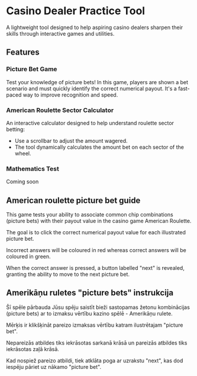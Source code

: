 # Casino Dealer Practice Tool

A lightweight tool designed to help aspiring casino dealers sharpen their skills through interactive games and utilities.

## Features

### Picture Bet Game
Test your knowledge of picture bets! In this game, players are shown a bet scenario and must quickly identify the correct numerical payout. It's a fast-paced way to improve recognition and speed.

### American Roulette Sector Calculator
An interactive calculator designed to help understand roulette sector betting:
- Use a scrollbar to adjust the amount wagered.
- The tool dynamically calculates the amount bet on each sector of the wheel.

### Mathematics Test
Coming soon
 
## American roulette picture bet guide
This game tests your ability to associate common chip combinations (picture bets) with their payout value in the casino game American Roulette.

The goal is to click the correct numerical payout value for each illustrated picture bet. 

Incorrect answers will be coloured in red whereas correct answers will be coloured in green.

When the correct answer is pressed, a button labelled "next" is revealed, granting the ability to move to the next picture bet.

## Amerikāņu ruletes "picture bets" instrukcija
Šī spēle pārbauda Jūsu spēju saistīt bieži sastopamas žetonu kombinācijas (picture bets) ar to izmaksu vērtību kazino spēlē - Amerikāņu rulete.

Mērķis ir klikšķināt pareizo izmaksas vērtību katram ilustrētajam "picture bet".

Nepareizās atbildes tiks iekrāsotas sarkanā krāsā un pareizās atbildes tiks iekrāsotas zaļā krāsā.

Kad nospiež pareizo atbildi, tiek atklāta poga ar uzrakstu "next", kas dod iespēju pāriet uz nākamo "picture bet".